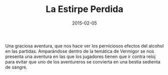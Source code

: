 ﻿---
title: La Estirpe Perdida
summary: "Un encuentro casual en el camino hace que los aventureros se introduzcan en una celebración Szgani con todo lo que acarrea: mujeres, alcohol, diversión… ¿Que puede salir mal?"
authors:
  - Juan Carlos Morello
date: 2015-02-05
type: post
categories:
- Comunidad
tags:
- Dungeon
- Exterior
- Vermigor
minlevels: "3"
maxlevels: "5"
prices: gratis
session: "2"
mincharacters: "4"
maxcharacters: "6"
eval: no oficial
cover: "la_estirpe_perdida.jpg"
download: "la_estirpe_perdida.pdf"
moreinfo: "https://grecia103.rssing.com/chan-6225647/latest-article8.php"
license: "OGL"
draft: false

---

Una graciosa aventura, que nos hace ver los perniciosos efectos del alcohol en las partidas.
Amparándose dentro de la temática de Vermigor se nos presenta una aventura en las que los jugadores tienen que ir contra reloj para evitar que uno de los aventureros se convierta en una bestia sedienta de sangre.
